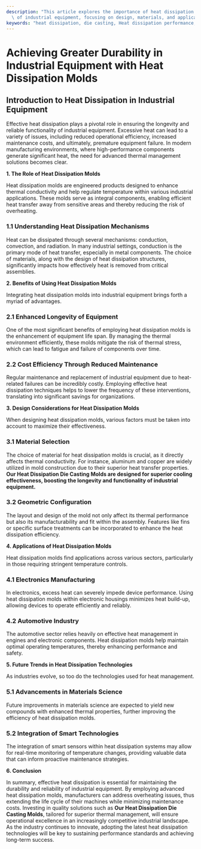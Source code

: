 ```yaml
---
description: "This article explores the importance of heat dissipation molds in enhancing the durability\
  \ of industrial equipment, focusing on design, materials, and applications."
keywords: "heat dissipation, die casting, Heat dissipation performance, Heat dissipation efficiency"
---
```

# Achieving Greater Durability in Industrial Equipment with Heat Dissipation Molds

## Introduction to Heat Dissipation in Industrial Equipment

Effective heat dissipation plays a pivotal role in ensuring the longevity and reliable functionality of industrial equipment. Excessive heat can lead to a variety of issues, including reduced operational efficiency, increased maintenance costs, and ultimately, premature equipment failure. In modern manufacturing environments, where high-performance components generate significant heat, the need for advanced thermal management solutions becomes clear. 

**1. The Role of Heat Dissipation Molds**

Heat dissipation molds are engineered products designed to enhance thermal conductivity and help regulate temperature within various industrial applications. These molds serve as integral components, enabling efficient heat transfer away from sensitive areas and thereby reducing the risk of overheating. 

### 1.1 Understanding Heat Dissipation Mechanisms

Heat can be dissipated through several mechanisms: conduction, convection, and radiation. In many industrial settings, conduction is the primary mode of heat transfer, especially in metal components. The choice of materials, along with the design of heat dissipation structures, significantly impacts how effectively heat is removed from critical assemblies.

**2. Benefits of Using Heat Dissipation Molds**

Integrating heat dissipation molds into industrial equipment brings forth a myriad of advantages. 

### 2.1 Enhanced Longevity of Equipment

One of the most significant benefits of employing heat dissipation molds is the enhancement of equipment life span. By managing the thermal environment efficiently, these molds mitigate the risk of thermal stress, which can lead to fatigue and failure of components over time. 

### 2.2 Cost Efficiency Through Reduced Maintenance

Regular maintenance and replacement of industrial equipment due to heat-related failures can be incredibly costly. Employing effective heat dissipation techniques helps to lower the frequency of these interventions, translating into significant savings for organizations. 

**3. Design Considerations for Heat Dissipation Molds**

When designing heat dissipation molds, various factors must be taken into account to maximize their effectiveness. 

### 3.1 Material Selection

The choice of material for heat dissipation molds is crucial, as it directly affects thermal conductivity. For instance, aluminum and copper are widely utilized in mold construction due to their superior heat transfer properties. **Our Heat Dissipation Die Casting Molds are designed for superior cooling effectiveness, boosting the longevity and functionality of industrial equipment.** 

### 3.2 Geometric Configuration

The layout and design of the mold not only affect its thermal performance but also its manufacturability and fit within the assembly. Features like fins or specific surface treatments can be incorporated to enhance the heat dissipation efficiency.

**4. Applications of Heat Dissipation Molds**

Heat dissipation molds find applications across various sectors, particularly in those requiring stringent temperature controls.

### 4.1 Electronics Manufacturing

In electronics, excess heat can severely impede device performance. Using heat dissipation molds within electronic housings minimizes heat build-up, allowing devices to operate efficiently and reliably. 

### 4.2 Automotive Industry

The automotive sector relies heavily on effective heat management in engines and electronic components. Heat dissipation molds help maintain optimal operating temperatures, thereby enhancing performance and safety.

**5. Future Trends in Heat Dissipation Technologies**

As industries evolve, so too do the technologies used for heat management. 

### 5.1 Advancements in Materials Science

Future improvements in materials science are expected to yield new compounds with enhanced thermal properties, further improving the efficiency of heat dissipation molds. 

### 5.2 Integration of Smart Technologies

The integration of smart sensors within heat dissipation systems may allow for real-time monitoring of temperature changes, providing valuable data that can inform proactive maintenance strategies.

**6. Conclusion**

In summary, effective heat dissipation is essential for maintaining the durability and reliability of industrial equipment. By employing advanced heat dissipation molds, manufacturers can address overheating issues, thus extending the life cycle of their machines while minimizing maintenance costs. Investing in quality solutions such as **Our Heat Dissipation Die Casting Molds**, tailored for superior thermal management, will ensure operational excellence in an increasingly competitive industrial landscape. As the industry continues to innovate, adopting the latest heat dissipation technologies will be key to sustaining performance standards and achieving long-term success.
